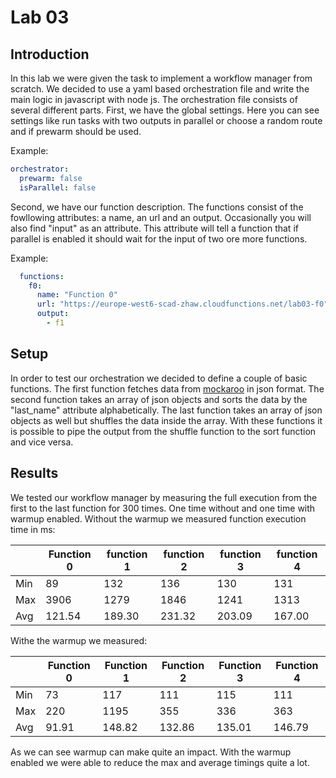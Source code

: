 # Lab 03

## Introduction

In this lab we were given the task to implement a workflow manager from scratch. We decided to use a yaml based orchestration file and write the main logic in javascript with node js. The orchestration file consists of several different parts. First, we have the global settings. Here you can see settings like run tasks with two outputs in parallel or choose a random route and if prewarm should be used.

Example:
```yml
orchestrator:
  prewarm: false
  isParallel: false
```

Second, we have our function description. The functions consist of the fowllowing attributes: a name, an url and an output. Occasionally you will also find "input" as an attribute. This attribute will tell a function that if parallel is enabled it should wait for the input of two ore more functions.

Example:
```yml
  functions:
    f0:
      name: "Function 0"
      url: "https://europe-west6-scad-zhaw.cloudfunctions.net/lab03-f0"
      output:
        - f1
```

## Setup

In order to test our orchestration we decided to define a couple of basic functions. 
The first function fetches data from [mockaroo](https://mockaroo.com/) in json format.
The second function takes an array of json objects and sorts the data by the "last_name" attribute alphabetically.
The last function takes an array of json objects as well but shuffles the data inside the array. With these functions it is possible to pipe the output from the shuffle function to the sort function and vice versa.

## Results

We tested our workflow manager by measuring the full execution from the first to the last function for 300 times. One time without and one time with warmup enabled. 
Without the warmup we measured function execution time in ms: 

|      | Function 0 | function 1 | function 2 | function 3 | function 4 |
| ---- | ---------- | ---------- | ---------- | ---------- | ---------- |
| Min  | 89         | 132        | 136        | 130        | 131        |
| Max  | 3906       | 1279       | 1846       | 1241       | 1313       |
| Avg  | 121.54     | 189.30     | 231.32     | 203.09     | 167.00     |

Withe the warmup we measured:

|      | Function 0 | Function 1 | Function 2 | Function 3 | Function 4 |
| ---- | ---------- | ---------- | ---------- | ---------- | ---------- |
| Min  | 73         | 117        | 111        | 115        | 111        |
| Max  | 220        | 1195       | 355        | 336        | 363        |
| Avg  | 91.91      | 148.82     | 132.86     | 135.01     | 146.79     |

As we can see warmup can make quite an impact. 
With the warmup enabled we were able to reduce the max and average timings quite a lot.